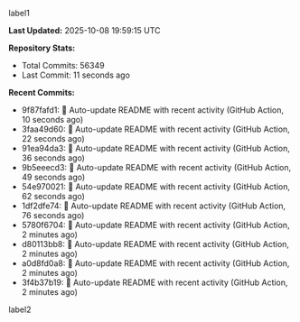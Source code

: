 
label1 
<!-- ACTIVITY_START -->
**Last Updated:** 2025-10-08 19:59:15 UTC

**Repository Stats:**
- Total Commits: 56349
- Last Commit: 11 seconds ago

**Recent Commits:**
- 9f87fafd1: 🤖 Auto-update README with recent activity (GitHub Action, 10 seconds ago)
- 3faa49d60: 🤖 Auto-update README with recent activity (GitHub Action, 22 seconds ago)
- 91ea94da3: 🤖 Auto-update README with recent activity (GitHub Action, 36 seconds ago)
- 9b5eeecd3: 🤖 Auto-update README with recent activity (GitHub Action, 49 seconds ago)
- 54e970021: 🤖 Auto-update README with recent activity (GitHub Action, 62 seconds ago)
- 1df2dfe74: 🤖 Auto-update README with recent activity (GitHub Action, 76 seconds ago)
- 5780f6704: 🤖 Auto-update README with recent activity (GitHub Action, 2 minutes ago)
- d80113bb8: 🤖 Auto-update README with recent activity (GitHub Action, 2 minutes ago)
- a0d8fd0a8: 🤖 Auto-update README with recent activity (GitHub Action, 2 minutes ago)
- 3f4b37b19: 🤖 Auto-update README with recent activity (GitHub Action, 2 minutes ago)
<!-- ACTIVITY_END -->

label2
